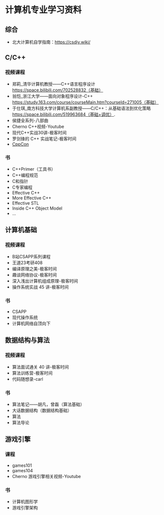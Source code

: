 # 计算机专业学习资料 

## 综合 
- 北大计算机自学指南：https://csdiy.wiki/

## C/C++
### 视频课程 <!-- {docsify-ignore} -->
- 郑莉_清华计算机教授——C++语言程序设计 https://space.bilibili.com/702528832（基础）
- 翁恺_浙江大学——面向对象程序设计-C++ https://study.163.com/course/courseMain.htm?courseId=271005（基础）
- 于仕琪_南方科技大学计算机系副教授——C/C++：从基础语法到优化策略 https://space.bilibili.com/519963684（基础+调优）.
- 侯捷全系列-八部曲
- Cherno C++视频-Youtube
- 现代C++实战30讲-极客时间
- 罗剑锋的 C++ 实战笔记-极客时间
- [CppCon](https://cppcon.org/)

### 书 <!-- {docsify-ignore} -->
  - C++Primer（工具书）
  - C++编程规范
  - C和指针
  - C专家编程
  - Effective C++
  - More Effective C++
  - Effective STL
  - Inside C++ Object Model
  - ...


## 计算机基础
### 视频课程 <!-- {docsify-ignore} -->
- B站CSAPP系列课程
- 王道23考研408
- 编译原理之美-极客时间
- 趣谈网络协议-极客时间
- 深入浅出计算机组成原理-极客时间
- 操作系统实战 45 讲-极客时间

### 书 <!-- {docsify-ignore} -->
- CSAPP
- 现代操作系统
- 计算机网络自顶向下


## 数据结构与算法
### 视频课程 <!-- {docsify-ignore} -->
- 算法面试通关 40 讲-极客时间
- 算法训练营-极客时间
- 代码随想录-carl
### 书 <!-- {docsify-ignore} -->
- 算法笔记——胡凡，曾磊（算法基础）
- 大话数据结构（数据结构基础）
- 算法
- 算法导论

## 游戏引擎
### 课程 <!-- {docsify-ignore} -->
- games101
- games104
- Cherno 游戏引擎相关视频-Youtube

### 书 <!-- {docsify-ignore} -->
- 计算机图形学
- 游戏引擎架构


